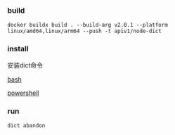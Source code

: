 ### build
```shell
docker buildx build . --build-arg v2.0.1 --platform linux/amd64,linux/arm64 --push -t apiv1/node-dict
```

### install
安装dict命令

[bash](./node-dict.envrc)

[powershell](./node-dict.ps1)

### run
```shell
dict abandon
```
